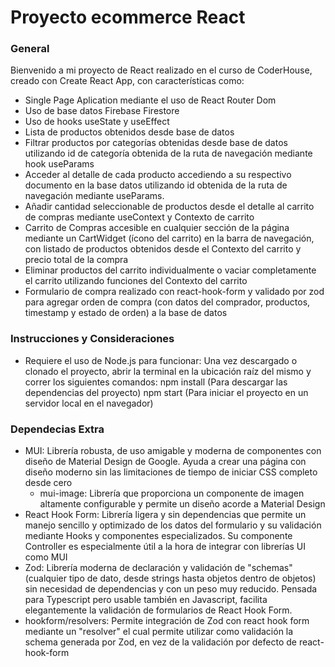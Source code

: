 # Proyecto ecommerce React
### General
Bienvenido a mi proyecto de React realizado en el curso de CoderHouse, creado con Create React App, con características como: 
* Single Page Aplication mediante el uso de React Router Dom
* Uso de base datos Firebase Firestore 
* Uso de hooks useState y useEffect
* Lista de productos obtenidos desde base de datos
* Filtrar productos por categorías obtenidas desde base de datos utilizando id de categoría obtenida de la ruta de navegación mediante hook useParams
* Acceder al detalle de cada producto accediendo a su respectivo documento en la base datos utilizando id obtenida de la ruta de navegación mediante useParams.
* Añadir cantidad seleccionable de productos desde el detalle al carrito de compras mediante useContext y Contexto de carrito
* Carrito de Compras accesible en cualquier sección de la página mediante un CartWidget (ícono del carrito) en la barra de navegación, con listado de productos obtenidos desde el Contexto del carrito y precio total de la compra
* Eliminar productos del carrito individualmente o vaciar completamente el carrito utilizando funciones del Contexto del carrito
* Formulario de compra realizado con react-hook-form y validado por zod para agregar orden de compra (con datos del comprador, productos, timestamp y estado de orden) a la base de datos

### Instrucciones y Consideraciones
* Requiere el uso de Node.js para funcionar: 
Una vez descargado o clonado el proyecto, abrir la terminal en la ubicación raíz del mismo y correr los siguientes comandos:
    npm install    (Para descargar las dependencias del proyecto)
    npm start      (Para iniciar el proyecto en un servidor local en el navegador)

### Dependecias Extra
* MUI: Librería robusta, de uso amigable y moderna de componentes con diseño de Material Design de Google. Ayuda a crear una página con diseño moderno sin las limitaciones de tiempo de iniciar CSS completo desde cero
    - mui-image: Librería que proporciona un componente de imagen altamente configurable y permite un diseño acorde a Material Design
* React Hook Form: Librería ligera y sin dependencias que permite un manejo sencillo y optimizado de los datos del formulario y su validación mediante Hooks y componentes especializados. Su componente Controller es especialmente útil a la hora de integrar con librerías UI como MUI
* Zod: Librería moderna de declaración y validación de "schemas" (cualquier tipo de dato, desde strings hasta objetos dentro de objetos) sin necesidad de dependencias y con un peso muy reducido. Pensada para Typescript pero usable también en Javascript, facilita elegantemente la validación de formularios de React Hook Form.
* hookform/resolvers: 
Permite integración de Zod con react hook form mediante un "resolver" el cual permite utilizar como validación la schema generada por Zod, en vez de la validación por defecto de react-hook-form

